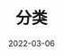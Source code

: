 ---
title: "分类"
date: 2022-03-06
layout: "categories"
slug: "categories"
menu:
    main:
        weight: 3
        params: 
            icon: categories
---